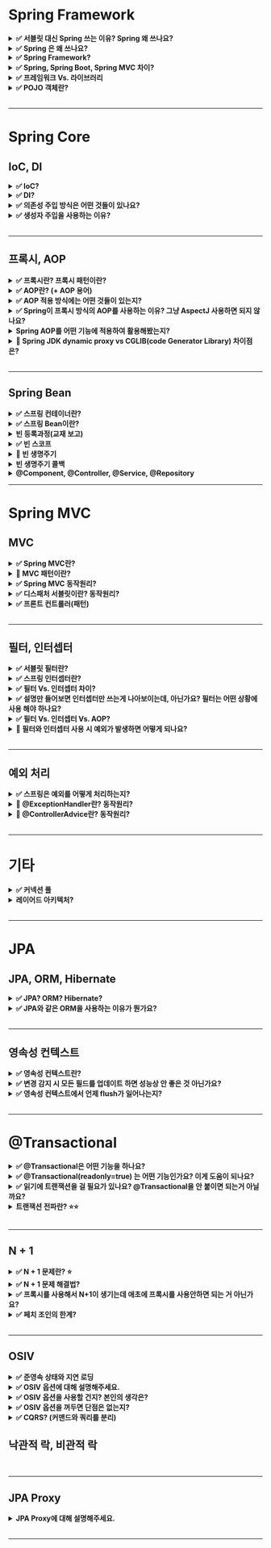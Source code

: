 # Spring Framework



<details>
    <summary><b>✅ 서블릿 대신 Spring 쓰는 이유? Spring 왜 쓰나요?</b></summary>

- 기존 서블릿의 경우, 핸들러의 공통 로직이 매번 중복된다는 단점 
  - `프론트 컨트롤러`의 등장함으로써 공통 로직을 처리 👉 Spring MVC는 디스패처 서블릿을 통해 프론트 컨트롤러 패턴 구현.
  - 프론트 컨트롤러 이전에는 요청마다 서블릿을 정의하고 요청을 수행할 때마다 매번 스레드를 생성했다면, 이제는 하나의 서블릿만 정의하고 이 서블릿이 모든 요청을 수행
- 스프링으로 웹 요청을 처리함으로써, 
  - 스프링 MVC에서 제공하는 디스패치 서블릿 사용 👉 개발자는 핸들러에만 집중
  - 스프링 컨테이너 사용 👉 `IoC`, `DI`


> 💡 서블릿: 동적 페이지를 만드는데 사용되는 서버 프로그램

---

Ref.

- https://backtony.github.io/interview/2021-11-28-interview-11/

</details>

<details>
    <summary><b>✅ Spring 은 왜 쓰나요?</b></summary>

- 초기에 기본적인 설정과 적용시킬 기술들만 잘 선택을 해준다면, **기술보다는 애플리케이션의 로직 비즈니스 로직에만 집중**할 수 있다.
- Java 기반의 프레임워크 👉  **Java가 갖는 객체 지향 언어의 특성을 잘 살릴 수 있는 프레임워크**
- 예) IoC, DI의 개념을 활용하여 다형성을 충분히 만족시킴

</details>

<details>
    <summary><b>✅ Spring Framework?</b></summary>

- 엔터프라이즈용 Java 애플리케이션 개발을 편하게 할 수 있게 해주는 **오픈소스 경량급 애플리케이션 프레임워크**
- 엔터프라이즈 애플리케이션을 개발하는데 필요한 인프라를 제공함으로써, 개발자는 비즈니스 로직에만 집중할 수 있다. 
- 스프링의 프레임워크의 중요한 특징으로는 `의존성 주입`, `제어의 역전` 등이 있다.  

---

### Spring 

- 자바 엔터프라이즈 개발을 편하게 해주는 **경량급 오픈소스 애플리케이션 프레임워크**
- **Lightweight Java Applicaion Framework**
  - 목표: POJO 기반(경량급)의 엔터프라이즈 애플리케이션 개발을 쉽고 편하게 할 수 있게한다.
  - 자바 애플리케이션을 개발하는데 필요한 인프라를 제공 👉 개발자는 애플리케이션 비즈니스 로직에 집중할 수 있게 된다.
- 동적인 웹 사이트를 개발하기 위한 여러 가지 서비스를 제공한다.

> 💡 자바 엔터프라이즈
>  - 웹 프로그래밍에 필요한 기능을 다수 포함
>  - JSP, Servlet, JDBC 등

---

Ref.

- https://www.codestates.com/blog/content/%EC%8A%A4%ED%94%84%EB%A7%81-%EC%8A%A4%ED%94%84%EB%A7%81%EB%B6%80%ED%8A%B8

</details>

<details>
    <summary><b>✅ Spring, Spring Boot, Spring MVC 차이?</b></summary>

---

- `Spring`
  - POJO 객체 기반의 엔터프라이즈 애플리케이션 개발을 쉽고 편하게 할 수 있게하는 프레임워크
  - `DI`, `IoC`를 적절히 사용해서 느슨하게 결합된 애플리케이션을 개발할 수 있게함.
  - 문제: 스프링 기반으로 개발을 할 때 **필요한 라이브러리를 등록하기 위한 많은 설정을 필요로 한다.** 
    - 라이브러리간 종속성, 버전 호환성 등을 신경써야함

- `Spring Boot`
  - 스프링 부트는 스프링으로 애플리케이션을 만들 때에 **필요한 설정을 간편하게 처리해주는 별도의 프레임워크**
  - 스프링에서 제공하는 **많은 라이브러리를 기본 설정 값으로 자동으로 설정**할 수 있게 해준다.
    - 👉 Spring MVC 역시 편하게 사용할 수 있도록 해준다.
  - **개발자는 종속성이나 버전 호환성에 대해 걱정할 필요가 없게 됨**

- `Spring MVC`
  - **웹 애플리케이션 개발을 위한 MVC 패턴 기반의 Spring 프레임워크**
  - `디스패처 서블릿` 등을 활용하여 해당 애플리케이션으로 들어오는 **모든 요청을 핸들링 & 공통 작업을** 처리

--- 

- [Spring Boot vs. Spring MVC vs. Spring 의 비교](https://blog.naver.com/PostView.nhn?isHttpsRedirect=true&blogId=sthwin&logNo=221271008423&parentCategoryNo=&categoryNo=50&viewDate=&isShowPopularPosts=true&from=search)

</details>

<details>
    <summary><b>✅ 프레임워크 Vs. 라이브러리</b></summary>

- 공통점
  - 둘 다 **다른 누군가가 작성해둔 코드**, 프로젝트를 위해서 가져다 쓴다.
- 차이점
  - **프로그램 `제어의 주도권`이 누구한테 있느냐**
- `프레임워크`
  - 이미 정해진 규칙에 따라 코드를 작성하고, 프레임워크가 내가 작성한 코드를 호출하여 프로그램을 제어 
  - 라이브러리를 포함
  - `JUnit5`를 사용하여 코드를 작성하고, 실행은 Junit의  `@Test` 어노테이션이 대신해준다.  
- `라이브러리`
  - 내가 코드를 호출해서 컨트롤하는 거면 라이브러리. 

![](https://img1.daumcdn.net/thumb/R1280x0/?scode=mtistory2&fname=https%3A%2F%2Fblog.kakaocdn.net%2Fdn%2FXs3xz%2FbtqHByulBdl%2Fku7QE8veHKu4qzKeWkIPVk%2Fimg.png)

> 💡프레임워크: 
> - 프레임워크란 응용 프로그램이나 소프트웨어 솔루션 개발을 수월하기 위해 구조, 틀이 제공된 소프트웨어 환경

---

- https://www.youtube.com/watch?v=t9ccIykXTCM
- https://nhj12311.tistory.com/382

</details>

<details>
    <summary><b>✅ POJO 객체란?</b></summary>

- 프레임워크 인터페이스나 클래스를 구현하거나 확장하지 않은 단순 클래스
- Java에서 제공하는 기본 API외에는 종속되지 않아 코드가 간결하고 테스트 자동화에 유리
- Spring에서는 도메인과 비즈니스 로직을 수행하는 대상 이 POJO 대상이 될 수 있다. 

</details>

<br>

---

# Spring Core

## IoC, DI

<details>
    <summary><b>✅ IoC?</b></summary>

> - 👉 **'개발자가 아닌 스프링이 사용할 객체를 생성하여 의존관계를 맺어주는 것'**
> - 객체 내부에서 필요한 객체에 대한 생성을 '직접' 하게 되면, 
>   - 다른 객체를 사용해야하는 경우, 기존 코드를 지우고 반드시 프로덕션 코드를 수정할 수 밖에 없게된다.
> - `제어의 역전`을 통해 어떤 객체를 주입할지 선택가능하므로, 유지보수성 증가.

--- 

- 객체의 생성에서부터 생명주기의 관리까지 모든 객체에 대한 제어권이 바뀐 것을 의미 
  - 또는 제어 권한을 자신이 아닌 다른 대상에게 위임하는 것

- 개발자는 프레임워크에 필요한 부품을 개발하고 조립하는 방식으로 개발 &  최종 호출은 개발자가 아니라 프레임워크의 내부에서 결정된 대로 이뤄지게 되는데 이런 현상을 `제어의 역전`이라고 함

- Spring에서는 `IoC 컨테이너`를 통해 객체의 생성주기를 관리함으로써 `IoC`를 구현

---

- [스프링과 스프링부트(Spring Boot)ㅣ정의, 특징, 사용 이유, 생성 방법](https://www.codestates.com/blog/content/%EC%8A%A4%ED%94%84%EB%A7%81-%EC%8A%A4%ED%94%84%EB%A7%81%EB%B6%80%ED%8A%B8)

</details>

<details>
    <summary><b>✅ DI?</b></summary>

- DI는 스프링에서 지원하는 `IoC의 형태`
- **클래스 사이의 의존관계를 빈 설정 정보를 바탕으로 컨테이너가 자동으로 연결해주는 것**
  - Bean 설정 파일에 의존관계가 필요하다는 정보만 추가함으로써 👉 오브젝트의 레퍼런스를 컨테이너가 주입을 해준다.
  - 런타임에 동적으로 의존관계가 생긴다. (컨테이너가 흐름의 주체가 된다.)

- 장점 
  - DI를 통해 `결합도`를 낮출 수 있다.
  - 객체에 대한 독립적인 테스트가 가능해진다. 
- 단점
  - DI를 설정하는 작업이 필요하므로, 간단한 프로그램에서는 이 과정이 번거로울 수 있음.
  - 코드 추적이 어려움. 
    - 의존성이 주입되었을 때 비로소 어떤 객체가 주입되었는지 알 수 있다.

> 💡 `컨테이너` 
>  - 프레임워크기반의 개발에서는 프레임워크가 자신이 흐름의 주체가 되어 필요할 때마다 애플리케이션을 호출하여 진행
>  - 이 때 `흐름의 제어권`을 가지는 것이 컨테이너

> 💡 `결합도`: 구현체에 의존하느냐 추상체에 의존하느냐

---

- https://www.nextree.co.kr/p11247/

</details>

<details>
    <summary><b>✅ 의존성 주입 방식은 어떤 것들이 있나요?</b></summary>

- 생성자 주입
  - 필요한 의존성을 모두 포함하는 생성자를 만들고, 해당 생성자를 통해 의존성 주입
  - 생성자 호출 시점에 딱 한 번만 주입되는 것이 보장됨
  - **불변, 필수** 의존관계에 사용.

- Setter 주입
  - 필드값을 수정하는 메서드를 통해 주입
  - **선택, 변경** 가능성이 있는 의존관계에 사용

```java
@Autowired
public void setMemberRepository(MemberRepository memberRepository) {
    this.memberRepository = memberRepository;
}
  ```


- 필드 주입 
  - 필드에 `@Autowired`를 통해 의존성 주입
  - 외부에서 접근이 불가능
  - DI 프레임워크가 없으면 아무것도 할 수 없는 객체가 된다.
  - 외부에서 접근이 불가능해서 테스트 하기 힘들다는 치명적인 단점

</details>

<details>
    <summary><b>✅ 생성자 주입을 사용하는 이유?</b></summary>

- **대부분의 의존성 주입은 한 번 일어나고 난 뒤에 애플리케이션 종료때까지 유지 됨**
  - 중간에 의존관계가 변경되면 예상치 못한 흐름으로 넘어간다. 👉 의도와 다르게 동작 위험
- `Setter 주입`을 사용하면 `public`으로 접근 제어를 열어야하고, 누군가 실수로 필드값을 변경할 수도 있다. 
- `필드 주입`의 경우 외부에서 접근이 불가능하므로 테스트를 할 수가 없다. 
- 생성자 주입은 객체를 생성할 때 딱 1번만 호출되므로 이후에 호출되는 일이 없다. 따라서 불변하게 설계할 수 있다.

</details>

<br>

---

## 프록시, AOP

<details>
    <summary><b>✅ 프록시란? 프록시 패턴이란?</b></summary>

### 프록시

- 클라이언트가 요청한 결과를 서버에 직접 요청하는 것이 아닌, **대리자를 통해서 간접적으로 요청**할 수 있는데, 여기서 대리자를 `프록시`라 한다.
- 클라이언트 ➡️ 프록시 ➡️ 서버

- 특징 
  - `대체 가능성` 
    - 객체에서 프록시가 되려면, 클라이언트는 실제 서버에게 요청했는지 프록시에게 요청했는지 조차 몰라야한다.

- 주요 기능 
  - `접근 제어`
    - 권한에 따른 접근 차단
    - 캐싱
    - 지연 로딩
  - `부가 기능 추가`
    - 원래 서버가 제공하는 기능에 대해 부가 기능 수행
    - 예) 요청값이나 응답값을 조

### 프록시 패턴 

- 프록시를 이용하여 **특정 객체에 대한 접근을 제어하거나 기능을 추가**할 수 있는 패턴

- 예시
  - JPA에서, 연관된 엔티티를 조회할 때 `Lazy Loading`으로 설정한 경우 프록시 객체가 주입됨.
  - `@Transactional`을 이용하면 스프링 AOP로 인해 해당 객체의 프록시 객체를 만들어서 주입하여 사용.

- 장점
  - `OCP` 만족
    - 기능은 확장하면서, 기존 객체의 변경은 없음 👉 `OCP`

- 단점
  - 프록시 객체가 생성됨에 따라 복잡도 증가. 처리 속도 증가

</details>



<details>
    <summary><b>✅ AOP란? (+ AOP 용어)</b></summary>

### AOP (Aspect-Oriented Programming)

- **애플리케이션 로직을 핵심 기능과 부가 기능으로 나누고, 여러 곳에서 사용되는 부가 기능. 즉 공통 관심 사항을 분리하는 방식의 프로그래밍**을 말한다.
  - 예) 로깅, 데이터베이스 연결
  
- 장점
  - **중복 코드가 줄어듦**
  - **변경 지점이 하나**가 되도록 잘 모듈화 시킴 👉 OOP 단점 극복

### 용어 정리



</details>

<details>
    <summary><b>✅ AOP 적용 방식에는 어떤 것들이 있는지?</b></summary>

### 1. 컴파일 시점 

- `.java` 파일을 컴파일러를 이용해서 `.class`를 만드는 시점에 부가 로직을 추가하는 방식.

- 단점
  - AspectJ가 제공하는 별도의 컴파일러를 사용해야하고, 설정이 복잡. 
  - `AspectJ`를 직접 사용해야한다

- 조인 포인트
  - 모든 지점(생성자, 필드값 접근, static 메서드 접근 & 실행)

> 💡 조인 포인트?
> - 생성자, static 메서드 접근 & 실행 등 **AOP를 적용할 수 있는 지점**
   
### 2. 클래스 로딩 시점 

- `.class` 파일을 `JVM`에 올리기 전에 바이트코드를 조작하여 위빙하는 방식(로드타임 위빙)

- 단점
  - 자바를 실행할 때 별도의 옵션(java -javaagent)을 통해 클래스 로더 조작기를 지정해야함
    - 번거롭고 운영하기 어려움
  - `AspectJ`를 직접 사용해야한다

- 조인 포인트
  - 모든 지점(생성자, 필드값 접근, static 메서드 접근 & 실행)

> 💡 위빙
> - 원본 로직에 부가 로직이 추가되는 것
> - 애스펙트와 실제 코드를 연결해서 붙이는 것

### 3. 런타임 시점

- 클래스 로더에 클래스가 올라가고, **자바가 이미 실행되고 난 후에 부가로직을 추가하는 방식**
- 실제 대상 코드는 그대로 유지. 프록시를 통해 부가 기능이 적용
  - 항상 프록시를 통해야 부가 기능을 사용할 수 있다.
- `Spring AOP`가 사용하는 방식

- 장점
  - 별도의 컴파일러나 실행 옵션을 지정하지 않아도 된다. 스프링만 있으면 사용가능.

- 조인 포인트
  - **메서드 실행 시점으로 제한**된다.
    - **프록시는 메서드 오버라이딩 개념으로 동작**하기 때문에 생성자나 static 메서드, 필드값 접근에는 사용 불가.

---

> 💡스프링은 AspectJ의 문법을 차용하고 프록시 방식의 AOP를 적용한다. AspectJ를 직접 사용하는 것이 아니다. 

</details>

<details>
    <summary><b>✅ Spring이 프록시 방식의 AOP를 사용하는 이유? 그냥 AspectJ 사용하면 되지 않나요?</b></summary>

- 그냥 AspectJ를 사용하면 `런타임`이 아닌 `컴파일 타임`과 `클래스 로드` 시점에 애스펙트를 적용해야함
- 그러기 위해서는 **별도의 컴파일러**를 사용하거나 **자바 실행옵션**, **AspectJ 전용 문법**등 번거롭고 복잡함
- 👉 스프링만 있으면 사용가능한 DI, IoC 개념 등을 이용하여 프록시를 이용해 AOP를 적용 가능. 

</details>

<details>
    <summary><b>Spring AOP를 어떤 기능에 적용하여 활용해봤는지?</b></summary>
</details>

<details>
    <summary><b>🔼 Spring JDK dynamic proxy vs CGLIB(code Generator Library) 차이점은?</b></summary>

- 기존 Proxy 패턴을 이용한 프록시의 문제
  - 부가 기능 코드의 중복이 생긴다
  - 매번 프록시 객체를 생성해야함 👉코드의 복잡도 증가 

![](https://img1.daumcdn.net/thumb/R1280x0/?scode=mtistory2&fname=https%3A%2F%2Fblog.kakaocdn.net%2Fdn%2FezX5oG%2FbtrOY9OTpAj%2ForkSBdcoHI8SHP1WeVmQHK%2Fimg.png)

- Spring AOP를 통해 프록시 객체를 생성할 때, 해당 객체가 인터페이스를 구현 유무의 차이
  - 구현하는 경우 👉 JDK dynamic proxy
  - 구현 안 하는 경우 👉 CGLIB

- ProxyBeanFactory
  - Spring에서 프록시를 Bean으로 만들어주는 하나의 객체

- JDK Dynamic Proxy
  - Reflection을 이용하여 프록시 객체를 생성 👉 속도가 느리다. (동적으로 Class를 Load 하고, Heap에 객체를 띄우는 선행 절차가 존재하기에 나타나는 결과이다.)
  - 인터페이스가 있어야 한다.
- CGLIB
  - 바이트 코드를 조작해서 프록시를 만듦으로 빠르다.
  - 상속 방식으로 구현되어 인터페이스가 없어도된다.
  - Spring Boot의 기본 방식

---

- https://huisam.tistory.com/entry/springAOP
- https://gmoon92.github.io/spring/aop/2019/04/20/jdk-dynamic-proxy-and-cglib.html

</details>

<br>

---


## Spring Bean

<details>
    <summary><b>✅ 스프링 컨테이너란?</b></summary>

- **자바 객체의 생명 주기를 관리하며, 생성된 자바 객체들에게 추가적인 기능을 제공하는 역할**
- 예를 들면, 스프링 빈을 생성하고, 의존성 주입이 필요한 곳에 레퍼런스를 할당해준다.
- `ApplicationContext`를 스프링 컨테이너라고 한다. 

</details>

<details>
    <summary><b>✅ 스프링 Bean이란?</b></summary>

- 스프링 컨테이너 안에 들어있는 객체
- 스프링 컨테이너 초기화 시 빈 객체 생성, 의존 객체 주입 및 초기화
- 스프링 컨테이너 종료 시 빈 객체 소멸

</details>

<details>
    <summary><b>빈 등록과정(교재 보고)</b></summary>



</details>

<details>
    <summary><b>✅ 빈 스코프</b></summary>

- 빈 스코프란, **빈이 존재할 수 있는 범위**를 의미

### 스프링이 지원하는 다양한 스코프 범위

- `싱글톤 스코프`
  - 스프링 빈의 기본 스코프
  - 스프링 컨테이너의 시작과 종료까지 1개의 객체로 유지
  - **싱글톤 빈 객체는 여러 쓰레드에 의해 공유되기 때문에 Stateless로 설계하는 것이 중요**

- `프로토타입 스코프`
  - 빈의 생성, 의존관계 주입, 초기화까지만 관여하고 더 이상 컨테이너가 관리하지 않는 스코프
  - 매번 **요청마다 생성하고** 클라이언트에게 반환한다음에 더 이상 관리 안 함
  - **싱글톤은 스프링 컨테이너가 생성될 때 빈이 생성되는데, 프로토타입은 요청이 있을 때만 생성됨**
  - @Autowired의 지원을 받을 수 있음 -> DI 가능 
  - [언제 사용하는가](https://www.inflearn.com/questions/415649/%ED%94%84%EB%A1%9C%ED%86%A0%ED%83%80%EC%9E%85-%EB%B9%88%EC%97%90-%EB%8C%80%ED%95%9C-%EC%A7%88%EB%AC%B8)

```java
@Scope("prototype")
@Component
public class HelloBean {}
```

- 웹 관련 스코프
  - `request`
    - 웹 요청이 들어오고 나갈 때까지 유지되는 스코프
    - 로깅을 하기 위해 요청이 들어올 때 생성할 때 로깅, 빈이 종료되기전에 `@PreDestroy`로 로깅 남긴다.
  - `session`
    - 웹 세션이 생성되고 종료될 때까지 유지되는 스코프
  - `application`
    - 웹의 서블릿 컨텍스트와 같은 범위로 유지되는 스코프
      - 서블릿 컨텍스트는 web application내에 있는 모든 서블릿들을 관리하며 정보공유할 수 있게 도와 주는 역할 을 하는데, 톰캣 컨테이너가 실행 시 애플리케이션 하나당 한개의 서블릿컨텍스트가 생성된다.
      - 생명 주기는 보통 톰캣의 시작과 종료와 일치한다.

</details>

<details>
    <summary><b>🔼 빈 생명주기</b></summary>

> 스프링 컨테이너 생성 -> 스프링 빈 생성 -> 의존 관계 주입 -> 초기화 콜백 -> 사용 -> 소멸 전 콜백 -> 스프링 컨테이너 종료
- 스프링 컨테이너에 의해 생명주기가 관리된다.
- 스프링 컨테이너 초기화 시 빈 객체 생성, 의존 관계를 주입하고 초기화 
- 싱글톤 빈들은 컨테이너 종료 전 소멸 전 콜백이 발생
- 초기화와 소멸 메서드는 애노테이션으로 @PostConstruct, @PreDestroy 를 사용하는 것이 권장된다

</details>

<details>
    <summary><b>빈 생명주기 콜백</b></summary>



</details>


<details>
    <summary><b>@Component, @Controller, @Service, @Repository</b></summary>
</details>

---

# Spring MVC

## MVC

<details>
    <summary><b>✅ Spring MVC란?</b></summary>

- **웹 애플리케이션 개발을 위한 MVC 패턴 기반의 Spring 프레임워크**
- `디스패처 서블릿` 등을 활용하여 해당 애플리케이션으로 들어오는 모든 요청을 핸들링 & 공통 작업을 처리

</details>

<details>
    <summary><b>🔼 MVC 패턴이란?</b></summary>

- 정의
  - 애플리케이션의 개발 영역을 Model, View, Controller로 나눠 각 역할에 맞는 코드를 작성
  - 사용자 인터페이스(UI)와 도메인 로직을 분리함으로써 서로에게 영향이 가지 않게한다. 
    - 👉 각자의 독립적인 개발과 유지보수를 용이하게 함

- MVC
  - Model
    - 데이터와 비즈니스 로직을 처리  
    - 비즈니스 로직을 처리한 데이터의 결과
  - View
    - 클라이언트에게 보여줄 화면을 처리 
  - Controller
    - 클라이언트에게 요청을 받는 엔드포인트
    - Model에게 요청을 전달하고, 데이터를 리턴 받아 처리 & View로 리턴

- 장점
  - 과거에는 Controller에 다 담아두고 처리했다.
  - 기능 별로 코드를 분리하여, 가독성을 높이고 재사용성을 증가시킨다.

- 단점  
  - 프로그램 규모가 커짐에 따라 유지보수가 쉽지 않음(why?)

</details>

<details>
    <summary><b>✅ Spring MVC 동작원리?</b></summary>

![](https://camo.githubusercontent.com/d7cef9e49a490593b9ef01173bc8b685394a898e62d254e323ea5a6931279763/68747470733a2f2f6261636b746f6e792e6769746875622e696f2f6173736574732f696d672f706f73742f696e746572766965772f736572766c65742d362e504e47)

1. 디스패처 서블릿이 요청을 받음
2. 핸들러 매핑을 통해 요청을 처리할 핸들러 조회
3. 핸들러에게 요청을 위임할 핸들러 어댑터를 조회, 핸들러에게 요청 위임
4. 핸들러는 비즈니스 로직을 수행하고 `ModelAndView` 로 변환해서 반환
   - ModelAndView: 
     - 디스패처 서블릿에 의해 처리될 뷰를 직접 지정할 수 있고 Model(entity)부분에 있는 데이터를 전달 할 수 있도록 하는 객체
5. viewResolver를 호출
   - 적절한 viewResolver를 찾고 해당 viewResolver를 호출한다.
   - RestController라면 이 과정과 이후 과정 없이 컨버터를 이용해 바로 결과값을 리턴한다.
   - `ViewResolver`:
     - ModelAndView 객체를 View 영역으로 전달하기 위해 알맞은 View 정보를 설정하는 역할 
6. view 반환
   - viewResolver는 뷰의 논리 이름을 물리 이름으로 바꾸고, 렌더링 역할을 담당하는 뷰 객체를 반환
7. view 렌더링
   

</details>

<details>
    <summary><b>✅ 디스패처 서블릿이란? 동작원리?</b></summary>

- 정의
  - HTTP 프로토콜로 들어오는 모든 **요청을 가장 먼저 받아**, **적합한 컨트롤러를 찾아 요청을 위임하는 `프론트 컨트롤러`**
  
- 장점
  - 과거에는 서블릿에 대해 URL을 매핑하기 위해 web.xml 에 모두 등록해줘야 했음 
  - 👉 **디스패처 서블릿의 등장으로 해당 어플리케이션으로 들어오는 모든 요청을 핸들링**해주고 `공통 작업`을 처리
  - **컨트롤러만 구현해두면 디스패처 서블릿이 알아서 요청을 위임해주게 됨**

- 동작원리 

![](https://img1.daumcdn.net/thumb/R1280x0/?scode=mtistory2&fname=https%3A%2F%2Fblog.kakaocdn.net%2Fdn%2FbImFbg%2FbtrGzZMTuu2%2FCkY4MiKvl5ivUJPoc5I3zk%2Fimg.png)

1. 클라이언트의 요청을 디스패처 서블릿이 받음
2. 요청을 위임할 컨트롤러 조회 
   - 핸들러 매핑을 통해 URL에 매핑된 핸들러(컨트롤러)를 조회
3. 요청을 핸들러로 전달할 `핸들러 어댑터`를 찾아 요청을 위임
   - 직접 요청을 전달하는 것이 아니라 어댑터를 통해 위임하는 이유
     - 컨트롤러의 구현 방식(Controller 인터페이스, 어노테이션)이 다양하므로
   - 어댑터 패턴
     - 호환되지 않는 인터페이스를 가진 객체들이 협업할 수 있도록 하는 구조적 디자인 패턴
4. 핸들러 어댑터가 컨트롤러에게 요청을 위임
   - 컨트롤러로 요청을 위임한 전/후에 공통적인 작업이 필요
   - 예시
     - 인터셉터
     - `ArgumentResolver` 👉 `@RequestBody`, `@RequestParam` 등을 처리
     - `ReturnValueHandler` 👉 ResponseEntity의 Body를 직렬화
5. 비즈니스 로직 처리
6. 컨트롤러가 리턴값을 리턴
7. 핸들러 어댑터가 리턴값을 처리
   - `ReturnValueHandler` 👉 ResponseEntity의 Body를 직렬화
8. 서버의 응답을 클라이언트로 반환함
   - 필터를 거쳐 최종적으로 클라이언트로 반환

--- 

- [[Spring] Dispatcher-Servlet(디스패처 서블릿)이란? 디스패처 서블릿의 개념과 동작 과정](https://mangkyu.tistory.com/18)

</details>

<details>
    <summary><b>✅ 프론트 컨트롤러(패턴)</b></summary>

- 정의 
  - 서블릿 컨테이너의 제일 앞에서, 서버로 들어오는 클라이언트의 모든 요청을 받아 처리해주는 컨트롤러. 
  - MVC 구조에서 함께 사용되는 디자인 패턴

- 서블릿 컨테이너
  - WAS 내부에서 개발자 대신 서블릿을 관리

</details>

<br>

---

## 필터, 인터셉터 

<details>
    <summary><b>✅ 서블릿 필터란?</b></summary>

- 서블릿에서 제공하는 기능으로, **디스패처 서블릿에 요청이 전달되기 전/후** 에 URL 패턴에 맞는 요청에 대해 부가작업을 처리할 수 있는 기능 제공

- `웹 컨테이너`에서 관리

- 용도
  - 모든 요청에 대한 로깅/검사
  - 이미지/데이터 압축, 문자열 인코딩

- 메서드
  - `init()`
    - 필터 객체 초기화.
  - `doFilter()`
    - URL 패턴에 맞는 모든 HTTP 요청이 디스패처 서블릿으로 전달되기 전에 웹 컨테이너에 의해 실행되는 메소드
  - `destroy()`
    - 필터 객체가 소멸될 때 호출되는 메서드
    - 서블릿 컨테이너가 종료될 때 1회 호출 

</details>

<details>
    <summary><b>✅ 스프링 인터셉터란?</b></summary>

- Spring이 제공하는 기술로써, 디스패처 서블릿이 **컨트롤러를 호출하기 전/후**에 요청과 응답을 참조하거나 가공할 수 있는 기능을 제공.

- `스프링 컨테이너`에서 관리 
  - `@ControllerAdvice`, `@ExceptionHandler` 와 같은 스프링에서 제공하는 예외처리 사용 가능.
  
- 용도
  - API 호출에 대한 로깅/검사
  - Controller로 넘겨주는 데이터의 가공

- 메서드 
  - `preHandle()`
    - 핸들러 호출 전 실행
  - `postHandle()`
    - 핸들러 호출 후 실행
    - 핸들러(컨트롤러) 하위 계층에서 예외 발생 시 실행 X
  - `afterCompletion()`
    - 핸들러 호출 후 `postHandle()`까지 실행되고 나서 실행
    - 뷰가 렌더링 된 이후에 호출
    - 핸들러(컨트롤러) 하위 계층에서 예외 발생하더라도 반드시 실행 됨.
  
<img width="777" alt="image" src="https://github.com/haero77/Today-I-Learned/assets/65555299/5c531635-fe07-4fb3-8fd1-a04235c87c7b">


</details>

<details>
    <summary><b>✅ 필터 Vs. 인터셉터 차이?</b></summary>

- **관리되는 컨테이너**가 다르다.
  - 필터는 웹 컨테이너
  - 인터셉터는 스프링 컨테이너에서 관리 👉 Spring 에서 제공하는 예외처리 가능.

- **Spring 예외 처리 적용 여부**
  - 인터셉터는 스프링 컨텍스트 안에서 관리되므로 `@ControllerAdvice`, `@ExceptionHandler` 와 같은 스프링에서 제공하는 예외처리 사용 가능.

- **HttpServletRequest, Response 객체 조작 여부** 
  - 필터는 다음 필터로 넘어가기 전에 Request, Response **객체 자체를 변경 가능** 
  - 인터셉터는 Request, Response 객체 자체를 변경할 수는 없지만 **값은 조작 가능**
  
</details>

<details>
    <summary><b>✅ 설명만 들어보면 인터셉터만 쓰는게 나아보이는데, 아닌가요? 필터는 어떤 상황에 사용 해야 하나요?</b></summary>

- 둘의 가장 큰 차이는 스프링 컨텍스트에 속하냐의 여부.

- 필터는 스프링 컨텍스트에 속하지 않는다.
  - **스프링과 무관하게 전역적으로 처리해야하는 작업**에 사용하면 좋다.
    - 예) 문자열 인코딩
    
- 인터셉터는 스프링 컨텍스트에 속한다. 
  - 클라이언트의 요청에 대해 전역적으로 처리 해야하는 작업에 사용하면 좋다.
  - 예를 들면 `인가`는 특정 그룹에 대해서는 권한이 없는 등의 처리를 해주어야하는데, 이러한 작업들을 컨트롤러와 가까운 인터셉터가 처리하기 좋다. 

</details>

<details>
    <summary><b>✅ 필터 Vs. 인터셉터 Vs. AOP?</b></summary>

- **사용 목적의 차이**
  - 웹과 관련된 공통 관심사를 처리할 때는 HTTP 헤더나 URL 정보 등도 필요한데, 필터와 인터셉터는 **`HttpServletRequest` 객체를 제공.** 
  - `필터`: 
    - 스프링과 무관하게 처리해야하는 작업
    - 예) 문자열 인코딩
  - `인터셉터`: 
    - Controller로 넘겨주는 정보(데이터)의 가공
    - 예) 특정 사용자는 특정 기능을 사용 못하게 막는 등의 세부적인 보안 작업
  - `AOP`: 
    - 비즈니스단의 메서드에서 조금 더 세밀하게 조정하고 싶을 때. 
    - 예) 특정 메서드의 트랜잭션 처리

- **적용 대상, 실행 위치가 다름**
  - 필터, 인터셉터: 
    - 적용 대상을 URL로 구분
    - 필터는 디스패처 서블릿 전/후
    - 인터셉터는 컨트롤러 전/후
  - AOP: 
    - URL, 파라미터, 어노테이션 등 PointCut이 지원하는 방법으로 대상 지정 

---

- [[Spring] Filter, Interceptor, AOP 차이 및 AOP를 사용하여 Logging을 구현한 이유](https://velog.io/@miot2j/Spring-Filter-Interceptor-AOP-%EC%B0%A8%EC%9D%B4-%EB%B0%8F-AOP%EB%A5%BC-%EC%82%AC%EC%9A%A9%ED%95%98%EC%97%AC-Logging%EC%9D%84-%EA%B5%AC%ED%98%84%ED%95%9C-%EC%9D%B4%EC%9C%A0)

</details>

<details>
    <summary><b>🔼 필터와 인터셉터 사용 시 예외가 발생하면 어떻게 되나요?</b></summary>

- 필터에서 예외처리가 되지 않으면 WAS에서 예외를 전달받고, 해당 예외를 처리할 예외 페이지가 있는지 찾는다.

- 인터셉터의 겨우
  - preHandle : 컨트롤러 호출 전에 호출된다.
  - postHandle : 컨트롤러에서 예외가 발생하면 postHandle 은 호출되지 않는다.
  - afterCompletion : afterCompletion 은 항상 호출된다. 이 경우 예외( ex )를 파라미터로 받아서 어떤 예외가 발생했는지 로그로 출력할 수 있다.

</details>

<br>

---

## 예외 처리

<details>
    <summary><b>✅ 스프링은 예외를 어떻게 처리하는지?</b></summary>

### WAS

```java
1. WAS(/error-ex, dispatchType=REQUEST) -> 필터 -> 서블릿 -> 인터셉터 -> 컨트롤러
2. WAS(여기까지 전파) <- 필터 <- 서블릿 <- 인터셉터 <- 컨트롤러(예외발생)
3. WAS 오류 페이지 확인
4. WAS(/error-page/500, dispatchType=ERROR) -> 필터(x) -> 서블릿 -> 인터셉터(x) -> 컨트롤러(/error-page/500) -> View
```

- 컨트롤러에서 발생한 예외가 처리가 되지 않으면 WAS까지 예외가 전파된다.
- WAS에서는 오류 페이지가 있는지 확인해서, 다시 요청을 보내 에러 페이지 View를 렌더링하게 된다. 
  - WAS는 오류 페이지 경로를 찾아서 내부에서 오류 페이지를 호출한다. 이때 오류 페이지 경로로 필터, 서블릿, 인터셉터, 컨트롤러가 모두 다시 호출된다.
    - 실제로는 `DispatcherType` 옵션은 기본적으로 `REQUEST`로 되어 있어 예외 발생 시 필터 객체가 다시 초기화 되지는 않는다. (예외 발생시 `DispatcherType`은 `ERROR`)
    - 인터셉터 역시 `excludePattern`을 사용하면 된다.

### Spring Boot의 예외처리 

- 스프링 부트는 기본적으로 에러 발생 시 `/error`를 오류 페이지로 요청
  - `BasicErrorController`를 이 경로를 기본으로 받는다.
- 클라이언트의 `Accept` 헤더값이 `text/html`인 경우 오류 화면을 제공
- 아닌 경우, `ResponseEntity`로 HTTP Body에 JSON 데이터를 반

</details>

<details>
    <summary><b>🔼 @ExceptionHandler란? 동작원리?</b></summary>

- API 예외 문제를 해결하기 위해 스프링에서 제공하는 예외처리 방법
- `@ExceptionHandler`를 사용하면 `ExceptionHandlerExceptionResolver`에서 예외처리

### 동작 원리

- 예외가 발생
- 예외 처리기 ExceptionHandlerExceptionResolver가 동작
  - 예외 발생 핸들러에 @ExceptionHandler가 있는지 검사
  - @ExceptionHandler 있으면 처리, 없으면 @ContollerAdvice로 넘어감
  - @ContollerAdvice에서 적합한 @ExceptionHandler가 있는지 검사하고 없으면 넘어감
- ResponseStatusExceptionResolver가 동작함
- DefaultHandlerExceptionResolver가 동작
- 적합한 ExceptionResolver가 없으므로 예외가 서블릿까지 전달되고, 서블릿은 SpringBoot가 진행한 자동 설정에 맞게 BasicErrorController로 요청을 다시 전달함

---

- [[Spring] 스프링의 다양한 예외 처리 방법(ExceptionHandler, ControllerAdvice 등) 완벽하게 이해하기 - (1/2)](https://mangkyu.tistory.com/204)

</details>

<details>
    <summary><b>🔼 @ControllerAdvice란? 동작원리?</b></summary>

- @ExceptionHandler 를 전역적으로 적용 가능하다.
  - 여러 컨트롤러에서 발생한 예외를 처리 가능.

---

- https://mangkyu.tistory.com/204

</details>

<br>

---

# 기타

<details>
    <summary><b>✅ 커넥션 풀</b></summary>

- 데이터베이스와의 연결 비용을 줄이기 위해, 미리 연결을 맺어 놓고 이것을 관리하는 것
- 요청이 있을 때 커넥션을 할당하고, 처리가 끝나면 커넥션 풀에게 반납

</details>

<details>
    <summary><b>레이어드 아키텍처?</b></summary>

</details>

<br>

---

# JPA

## JPA, ORM, Hibernate

<details>
    <summary><b>✅ JPA? ORM? Hibernate?</b></summary>

### JPA(Java Persistence API)

- JPA는 자바 진영에서 ORM 기술의 표준.
- JPA는 ORM을 사용하기 위한 인터페이스의 모음. 
  - 즉, 단순한 명세이기 때문에 **구현이 없다.**  👉 `Hibernate`는 JPA를 구현한 **구현체**

![](https://gmlwjd9405.github.io/images/inflearn-jpa/jpa-basic-structure.png)

- JPA는 애플리케이션과 JDBC사이에서 동작

### ORM(Object-Relational Mapping)

- 객체와 관계형 데이터베이스를 매핑해주는 기술
- 객체와 관계형 데이터베이스가 갖는 서로 다른 패러다임의 불일치를 해결하기 위해서 사용.
- 객체는 객체대로, 관계형 데이터베이스는 관계형 데이터베이스대로 설계. 👉 ORM 프레임워크가 중간에서 매핑을 해준다.

### Hibernate

- JPA는 ORM을 사용하기위한 인터페이스의 모음. 
- Hibernate 는 명세된 기능을 사용하기 위한 JPA의 구현체

</details>

<details>
    <summary><b>✅ JPA와 같은 ORM을 사용하는 이유가 뭔가요?</b></summary>

> 👉 "**객체와 관계형 데이터베이스가 갖는 서로 다른 패러다임의 불일치를 해결하기 위해서 사용.**" 

--- 

- 애플리케이션이 발전해가면서 내부의 **복잡성**도 커짐
- **비즈니스 요구사항을 정의한 도메인 모델도 객체로 모델링**하면 객체지향 언어가 가진 장점들을 활용하여 복잡성 제어 가능
- 장점: 추상화, 캡슐화 등 복잡성을 제어 가능
- **관계형 데이터베이스는 데이터 중심으로 구조화**되고, 객체 지향과 같은 개념들이 없음.
- 👉 객체를 RDB에 저장하고 조회하기 위해 수많은 보일러 플레이트 코드들이  비용으로 발생함.
- 패러다임의 불일치 문제를 해결함으로써 이같은 문제 해결

</details>

<br>

---

## 영속성 컨텍스트

<details>
    <summary><b>✅ 영속성 컨텍스트란?</b></summary>

> 👉 엔티티를 영구적으로 저장하는 환경.

--- 

### 영속성 컨텍스트

- 정의 
  - 엔티티를 영구적으로 저장하는 환경

- 장점
  - `1차 캐시`
  - `동일성 보장`
  - `트랜잭션을 지원하는 쓰기 지연`
  - `변경 감지`
  - `지연 로딩`

- 단점 
  - 정확히 어떤 쿼리가 실행될 지 예측할 수 없음.
    - 연관된 엔티티 조회 시 `N+1` 문제 발생 가능

### 1차 캐시 

- 정의 
  - _'영속성 컨텍스트가 내부적으로 갖는 캐시'_ 

- 장점 
  - 조회하는 엔티티가 있으면 DB를 조회하지 않고 1차 캐시에서 먼저 조회 
    - 👉 쿼리를 실행하지 않으므로 성능 향상 
  - JPA는 1차 캐시를 통해 `REPEATABLE READ` 트랜잭션 격리 수준을 데이터베이스가 아닌 애플리케이션 차원에서 제공
    - 👉 트랜잭션이 두 개 이상 수행될 때 생길 수 있는 동시성 문제(`Dirty Read`, `Non-Repeatable Read`)를 해결

### 변경 감지 

- _'엔티티의 변경사항을 데이터베이스에 자동으로 반영하는 기능'_


</details>

<details>
    <summary><b>✅ 변경 감지 시 모든 필드를 업데이트 하면 성능상 안 좋은 것 아닌가요? </b></summary>

- 모든 필드를 사용하면 **수정 쿼리가 항상 같다.**
  - 👉 애플리케이션 로딩 시점에 **수정 쿼리를 미리 생성해두고 재사용** 가능
- 데이터베이스에 동일한 쿼리를 보내면 **데이터베이스는 이전에 한 번 파싱 된 쿼리를 재사용 가능**


</details>

<details>
    <summary><b>✅ 영속성 컨텍스트에서 언제 flush가 일어나는지?</b></summary>

1. **트랜잭션 커밋 시**
   - 트랜잭션을 커밋할 때, 영속성 컨텍스트를 플러시
   - 플러시를 통해 영속성 컨텍스트의 변경 내용을 데이터베이스에 동기화한 후에 실제 데이터베이스 트랜잭션을 커밋
   - 플러시 할 때  쓰기 지연 저장소에 쌓아 놨던 INSERT, UPDATE, DELETE SQL을 DB에 날림.
   
2. **JPQL 쿼리 실행 시** 플러시 자동 호출
   - **엔티티가 영속성 컨텍스트에만 있고, DB에는 없는 상태**에서 SQL을 이용하여 조회할 경우, **데이터가 조회되지 않는 문제가 발생**. 
   - 따라서 JPA에서는 이런 문제를 방지하기 위해 JPQL 실행 전 자동으로 플러시 호출.

3. `entityManager.flush()`를 통한 플러시 직접 호출 

> 💡`플러시`: 영속성 컨텍스트의 변경 내용을 데이터베이스에 동기화하는 작업

> 💡`JPQL`: 엔티티 객체를 조회하는 객체지향 쿼리
>   - SQL은 데이터 중심 쿼리. JPQL은 엔티티 중심 `객체 지향 쿼리`

</details>

<br>

---

# @Transactional

<details>
    <summary><b>✅ @Transactional은 어떤 기능을 하나요?</b></summary>

> 👉 `@Transactional`은 스프링에서 지원하는 `선언적 트랜잭션 관리` 방법.
> - 해당 어노테이션이 적용되는 메서드를 **하나의 트랜잭션으로 묶어주는 역할**.
> - 트랜잭션 실행 중 장애가 발생할 경우 트랜잭션 실행 전 원상태로 복구하는 `원자성`을 지킬 수 있다.

---

> 💡 선언적 트랜잭션 관리 Vs. 프로그래밍 방식의 트랜잭션 관리
> - 선언적 트랜잭션 관리(Declarative Transaction Management)
>   - @Transactional 애노테이션 하나만 선언해서 편리하게 트랜잭션을 적용하는 것을 선언적
      트랜잭션 관리라 한다. (어딘가에 트랜잭션을 사용하겠다고 '선언')
> - 프로그래밍 방식의 트랜잭션 관리(Programmatic Transaction Management)
>   - 트랜잭션 매니저 등을 이용해서 직접 트랜잭션 관련 코드를 작성하는 것. 

---

- [Transactional 어노테이션 - Tecoble](https://tecoble.techcourse.co.kr/post/2021-05-25-transactional/) 

</details>

<details>
    <summary><b>✅ @Transactional(readonly=true) 는 어떤 기능인가요? 이게 도움이 되나요?</b></summary>

> 👉 readOnly=true 옵션을 사용하면 **`읽기 전용 트랜잭션`이 생성**된다.
> - `JPA`
>   - 원래 트랜잭션 커밋 시점에 플러시가 발생하는데, **플러시가 발생하지 않는다.**
>   - 👉 플러시할 때 일어나는 `스냅샷 비교` 등 무거운 로직을 수행하지 않으므로 성능 향상
>   - 변경 감지가 일어나지 않기 때문에, 엔티티를 변경해도 변경이 일어나지 않음 -> 의도치 않은 사용 방지
> - `JDBC 드라이버`
>   - 읽기 전용 트랜잭션에서 변경 쿼리가 발생하면 예외를 던진다.

---

- 트랜잭션은 기본적으로 읽기 쓰기가 모두 가능한 트랜잭션이 생성
- `readOnly=true` 옵션을 사용하면 읽기 전용 트랜잭션이 생성

- `readOnly` 옵션은 크게 3곳에서 적용됨.
  1. 프레임워크
    - JdbcTemplate 
      - 읽기 전용 트랜잭션 안에서 변경 기능을 실행하면 예외를 던진다.
    - JPA
      - 읽기 전용 트랜잭션의 경우 **커밋 시점에 `플러시`를 호출하지 않음.**
      - 플러시할 때 일어나는 `스냅샷 비교` 등 무거운 로직을 수행하지 않으므로 성능 향상
      - 변경 감지가 일어나지 않기 때문에, 엔티티를 변경해도 변경이 일어나지 않음 -> 의도치 않은 사용 방지
      
  2. JDBC 드라이버
    - 읽기 전용 트랜잭션에서 변경 쿼리가 발생하면 예외를 던진다.
    - 읽기, 쓰기(마스터, 슬레이브) 데이터베이스를 구분해서 요청한다. 읽기 전용 트랜잭션의 경우 읽기 (슬레이브) 데이터베이스의 커넥션을 획득해서 사용
  
  3. 데이터베이스 
    - 데이터베이스에 따라 읽기 전용 트랜잭션의 경우 읽기만 하면 되므로, 내부에서 성능 최적화가 발생한다.

--- 

</details>

<details>
    <summary><b>✅ 읽기에 트랜잭션을 걸 필요가 있나요? @Transactional을 안 붙이면 되는거 아닐까요?</b></summary>

> 👉 트랜잭션을 걸 필요가 있다. 
> - 읽기 도중에 다른 트랜잭션이 데이터를 수정하여 생기는 `Dirty Read`, `Non-Repeatable Read` 문제가 발생할 수 있기 때문에, 이런 문제들을 방지하기 위해서라도 사용해야한다.  

</details>

<details>
    <summary><b>트랜잭션 전파란? ⭐⭐️️</b></summary>

</details>

<br>

---

## N + 1

<details>
    <summary><b>✅ N + 1 문제란? ⭐️</b></summary>

> 👉 **처음 실행한 SQL의 결과 수만큼 추가로 SQL을 실행하는 것**
> - 대상 엔티티를 조회하고, 대상과 연관된 엔티티가 
>   - 즉시 로딩이면 바로 N + 1 문제 발생
>   - 지연 로딩이면 연관된 엔티티를 사용하는 시점에서 N + 1 문제 발생

--- 

- 연관된 엔티티를 `즉시 로딩` 하든, `지연 로딩` 하든 발생 가능.

### 예시

**즉시 로딩의 경우**

```java
// Member (1) : (N) Order
// Member -> @OneToMany -> Order
// Order -> @ManyToOne -> Member

@Entity 
public class Member {
	
    @Id @GeneratedValue
    private Long id;
	
    @OneToMany(mappedBy = "member", fetch = FetchType.EAGER)
    private List<Order> orders = new ArrayList<Order>();
}

@Entity
public class Order {

    @Id @GeneratedValue
    private Long id;

    @ManyToOne
    private Member member;
}
```

👉 **JPQL**을 사용할 때 문제 발생

```java
List<Members> members = em.createQuery("select m from Member m", Member.class)
        .getResultList();
```

- JPQL을 사용하면 JPA는 이것을 분석해서 SQL을 생성(이 때 즉시 로딩이나 지연 로딩에 대해 신경 쓰지 않음)

```sql
select * from members; # 1번 실행으로 5명 조회 
select * from orders where member_id = 1; # 회원과 연관된 조회
select * from orders where member_id = 2; # 회원과 연관된 조회
select * from orders where member_id = 3; # 회원과 연관된 조회
select * from orders where member_id = 4; # 회원과 연관된 조회
select * from orders where member_id = 5; # 회원과 연관된 조회
```

`select * from members;` 가 수행되고, 즉시 로딩이므로 연관된 엔티티인 orders 도 조회된다.

**지연 로딩일 경우**

```java
// 지연 로딩 
@OneToMany(mappedBy = "member", fetch = FetchType.LAZY)

// orders 컬렉션 초기화
for (Member members : members) { // member 마다 getOrders -> select * from orders where member_id = memberId
	sout(member.getOrders().size()); 
}
```

</details>

<details>
    <summary><b>✅ N + 1 문제 해결법?️</b></summary>

- 페치 조인
  - SQL 조인을 사용해서 연관된 엔티티를 조회하므로 N + 1 문제가 발생하지 않음.
  - 일대다 조인 시 결과 개수가 늘어나므로 `distinct`를 사용하여 중복을 제거하는 것에 유의

- 하이버네이트의 `@BatchSize` 옵션
  - 연관된 엔티티를 조회할 때, 지정한 size만큼 SQL의 IN 절을 사용하여 조회.

</details>

<details>
    <summary><b>✅ 프록시를 사용해서 N+1이 생기는데 애초에 프록시를 사용안하면 되는 거 아닌가요?</b></summary>

- 비즈니스 로직에서 연관된 엔티티가 항상 사용되는 것은 아님.
- 사용하지 않는 엔티티를 위해 쿼리를 날리거나 메모리를 사용하는 것은 비효율적.
- 👉 프록시 객체를 이용해서, 실제 엔티티가 사용되기 전까지 데이터베이스에서 조회를 지연하는 것이 `지연 로딩` 

</details>


<details>
    <summary><b>✅ 페치 조인의 한계?</b></summary>

- **일대다 페치 조인 시 결과 데이터 수가 증가**
  - 데이터베이스에서 일대다 관계를 갖는 테이블을 조회 시 `다`가 기준이 되어 결과 반환되기 때문. 
  - 👉 컬렉션 페치조인 시 페이징이 불가능.
    - 일을 기준으로 페이징을 해야하는데, 결과 데이터 개수는 `다`에 맞춰지므로 페이징을 할 수 가 없다. 

- **컬렉션 둘 이상에 페치조인 불가능**
  - 컬렉션과 컬렉션의 **카티전 곱**으로 만들어진다.
  - 하이버네이트 사용 시 예외가 발생함

</details>

<br>

---

## OSIV

<details>
    <summary><b>✅ 준영속 상태와 지연 로딩</b></summary>

- 스프링 컨테이너에서는 트랜잭션과 영속성 컨텍스트의 생명 주기가 같다.
  - 트랜잭션 커밋 -> 플러시 -> DB 트랜잭션 커밋 -> **데이터베이스 커넥션 종료**
- 트랜잭션은 주로 서비스 계층의 메서드 단위로 이루어지므로, 엔티티가 프레젠테이션 레이어에 노출된 시점에서 해당 엔티티는 준영속 상태 (트랜잭션이 끝나 영속성 컨텍스트도 종료 되었으므로)
- 프레젠테이션 레이어에서의 엔티티는 준영속 상태 👉 변경 감지, 지연 로딩(예: `member.getName()`)이 동작하지 않음.

### 준영속 상태에서 지연 로딩이 일어나지 않는 문제를 해결하려면

1. 뷰가 필요한 엔티티를 미리 로딩
   1. 글로벌 페치 전략 수정
      - `지연 로딩`을 `즉시 로딩`으로 변경
      - 문제점
        - 사용하지 않는 엔티티를 로딩
        - N + 1 문제 발생
   2. JPQL 페치 조인
      - 화면에 맞춘 리포지토리 메소드가 증가
      - 프레젠테이션 계층이 알게 모르게 데이터 접근 계층을 침범
   3. 강제로 초기화 
2. `OSIV`를 사용해서 엔티티를 항상 영속 상태로 유지하는 방법

> 💡 트랜잭션이 다르면 다른 영속성 컨텍스트를 사용한다.

> 💡 트랜잭션이 같으면 같은 영속성 컨텍스트를 사용한다.

</details>

<details>
    <summary><b>✅ OSIV 옵션에 대해 설명해주세요.</b></summary>

> 👉 영속성 컨텍스트를 프리젠테이션 레이어까지 열어둠으로써, 준영속 상태에서 지연 로딩이 불가능한 문제를 해결하는 방법.
> - 프리젠테이션 레이어에서 `지연 로딩` 등 엔티티를 적극 활용 가능. 
>   - 코드 중복 감소, 유지보수성 증가.
> - 데이터베이스 커넥션 레이어를 너무 오래물고 있기 때문에 실시간 트래픽이 중요한 애플리케이션에서는 커넥션이 부족할 수 있음. 

--- 

### Open Session In View (OSIV)

- 스프링 컨테이너에서는 트랜잭션과 영속성 컨텍스트의 생명 주기가 같으므로, 일반적으로 프리젠테이션 레이어에서는 엔티티가 준영속 상태
- 준영속 상태에서는 지연로딩이 불가능하므로, 지연 로딩이 가능하게 프리젠테이션 레이어까지 `영속성 컨텍스트`와 `데이터베이스 커넥션`을 열어두는 것이 `OSIV`
- 언제까지 열어두는데?
  - API의 경우 클라이언트에게 응답을 내릴 때까지 연다.
  - 뷰 템플릿의 경우 렌더링 할 때 까지.

- 장점
  - 프리젠테이션 레이어에서 `지연 로딩` 가능.
- 단점 
  - **데이터베이스 커넥션을 너무 오래물고 있기 때문에, 실시간 트래픽이 중요한 애플리케이션에서는 커넥션이 부족**할 수 있다. 👉 **치명적**
    - 예) 컨트롤러에서 외부 API라도 호출하게 되면, 외부 API 대기 시간 만큼 커넥션 리소스를 반환하지 못함. 

### Spring OSIV

- 영속성 컨텍스트는 뷰까지 열려있지만, 트랜잭션은 비즈니스 계층(서비스 ~ 모델) 범위에 적용

### 트랜잭션 없이 읽기

- 영속성 컨텍스트는 트랜잭션 범위 안에서 엔티티를 

</details>

<details>
    <summary><b>✅ OSIV 옵션을 사용할 건지? 본인의 생각은?</b></summary>

- 실시간 트래픽에 따라 할 지 말 지 결정 

- 고객용 서비스는 사용 안 한다. 
  - 데이터베이스 연결을 지속적으로 물고 있는 문제
  - 또 뷰를 렌더링 하는동안 추가 쿼리가 발생할 수 있는 가능성 등

- 이유
  - 클라이언트가 요청한 정보는 서비스에서 책임지고 완성해서 컨트롤러로 응답
  - 뷰는 전달받은 데이터를 신뢰하고 'presentation' 하는 것에만 집중하는 것이 좋다고 생각

- ADMIN은 그냥 사용할 것 같다.
  - 트래픽 적고
  - 뷰에서 자유롭게 지연 로딩 가능.

</details>

<details>
    <summary><b>✅ OSIV 옵션을 꺼두면 단점은 없는지?</b></summary>

- 모든 지연로딩을 트랜잭션 안에서 처리해야한다. 
- 즉, 트랜잭션이 끝나기 전에 사용하는 엔티티가 있다면, 지연 로딩을 강제로 호출해야한다.
  - **기존에 뷰 단에서 지연로딩을 했다면, 코드 변경이 많을 것임**

</details>

<details>
    <summary><b>✅ CQRS? (커맨드와 쿼리를 분리)</b></summary>

- CQRS(Command Query Responsibility Segregation)
- 실무에서 OSIV를 끈 상태로 복잡성을 관리하는 좋은 방법 👉 커맨드와 쿼리를 분리
- 보통 비즈니스 로직은 특정 엔티티 몇 개를 등록하거나 수정하는 것이므로 성능에 큰 영향 X
- 복잡한 화면을 출력하기 위한 쿼리는 **화면에 맞추어 성능을 최적화하는 것이 중요.**
  - 그러나 그 복잡성에 비해 핵심 비즈니스에 영향을 주는 것은 아님
- 둘의 관심사를 분리하는 것은 유지보수성에서 중요.

### 구현

- 기존 OrderService
  - `OrderService`: 핵심 비즈니스 로직 
    - 라이프사이클이 길다. 
    - 비즈니스 정책이 녹아있는 서비스 클래스는 잘 변경되지 않음.
  - `OrderQueryService`: 화면이나 API에 맞춘 서비스(주로 읽기 전용 트랜잭션 사)
    - 라이프사이클이 짧다.
    - 조회용, 화면용 보여주기 위한 것은 자주 변경된다. 👉 핵심 비즈니스 로직과 쿼리용 서비스 객체를 분리. 

</details>

## 낙관적 락, 비관적 락

<br>

---

## JPA Proxy

<details>
    <summary><b>JPA Proxy에 대해 설명해주세요.</b></summary>
</details>


<br>

---